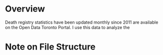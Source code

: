 # Overview

Death registry statistics have been updated monthly since 2011 are available on the Open Data Toronto Portal. I use this data to analyze the

# Note on File Structure
